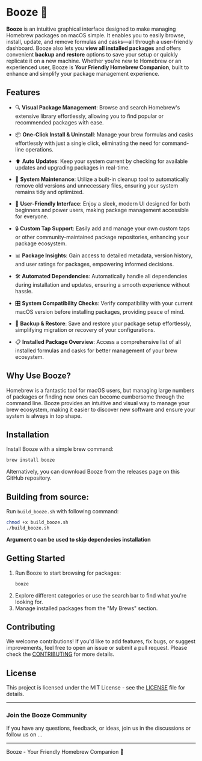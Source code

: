 # Booze 🍻

**Booze** is an intuitive graphical interface designed to make managing Homebrew packages on macOS simple. It enables you to easily browse, install, update, and remove formulas and casks—all through a user-friendly dashboard. Booze also lets you **view all installed packages** and offers convenient **backup and restore** options to save your setup or quickly replicate it on a new machine. Whether you're new to Homebrew or an experienced user, Booze is **Your Friendly Homebrew Companion**, built to enhance and simplify your package management experience.

## Features

- 🔍 **Visual Package Management**: Browse and search Homebrew's extensive library effortlessly, allowing you to find popular or recommended packages with ease.

- 📦 **One-Click Install & Uninstall**: Manage your brew formulas and casks effortlessly with just a single click, eliminating the need for command-line operations.

- ⬆️ **Auto Updates**: Keep your system current by checking for available updates and upgrading packages in real-time.

- 🧹 **System Maintenance**: Utilize a built-in cleanup tool to automatically remove old versions and unnecessary files, ensuring your system remains tidy and optimized.

- 🎨 **User-Friendly Interface**: Enjoy a sleek, modern UI designed for both beginners and power users, making package management accessible for everyone.

- 🔒 **Custom Tap Support**: Easily add and manage your own custom taps or other community-maintained package repositories, enhancing your package ecosystem.

- 📊 **Package Insights**: Gain access to detailed metadata, version history, and user ratings for packages, empowering informed decisions.

- 🛠️ **Automated Dependencies**: Automatically handle all dependencies during installation and updates, ensuring a smooth experience without hassle.

- 🎛️ **System Compatibility Checks**: Verify compatibility with your current macOS version before installing packages, providing peace of mind.

- 🔄 **Backup & Restore**: Save and restore your package setup effortlessly, simplifying migration or recovery of your configurations.

- 📋 **Installed Package Overview**: Access a comprehensive list of all installed formulas and casks for better management of your brew ecosystem.

## Why Use Booze?
Homebrew is a fantastic tool for macOS users, but managing large numbers of packages or finding new ones can become cumbersome through the command line. Booze provides an intuitive and visual way to manage your brew ecosystem, making it easier to discover new software and ensure your system is always in top shape.

## Installation

Install Booze with a simple brew command:
```bash
brew install booze
```

Alternatively, you can download Booze from the releases page on this GitHub repository.

## Building from source:

Run `build_booze.sh` with following command:
```bash
chmod +x build_booze.sh
./build_booze.sh
```

**Argument `Q` can be used to skip dependecies installation**

## Getting Started

1. Run Booze to start browsing for packages:
   ```bash
   booze
   ```
2. Explore different categories or use the search bar to find what you're looking for.
3. Manage installed packages from the "My Brews" section.

## Contributing

We welcome contributions! If you'd like to add features, fix bugs, or suggest improvements, feel free to open an issue or submit a pull request. Please check the [CONTRIBUTING](CONTRIBUTING.md) for more details.

## License
This project is licensed under the MIT License - see the [LICENSE](LICENSE) file for details.

---

### Join the Booze Community
If you have any questions, feedback, or ideas, join us in the discussions or follow us on ...

---

Booze - Your Friendly Homebrew Companion 🍻
